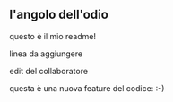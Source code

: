 ## l'angolo dell'odio

questo è il mio readme!

linea da aggiungere

edit del collaboratore

questa è una nuova feature del codice: :-)